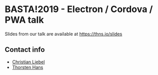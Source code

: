 # BASTA!2019 - Electron / Cordova / PWA talk

Slides from our talk are available at https://thns.io/slides


## Contact info

- [Christian Liebel](https://christianliebel.com)
- [Thorsten Hans](https://thorsten-hans.com)
